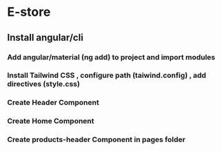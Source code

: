 # E-store

## Install angular/cli
### Add angular/material (ng add) to project and import modules
### Install Tailwind CSS , configure path (taiwind.config) , add directives (style.css)
### Create Header Component
### Create Home Component
### Create products-header Component in pages folder